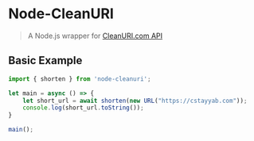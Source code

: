 # Node-CleanURI
> A Node.js wrapper for [CleanURI.com API](https://cleanuri.com/docs)

## Basic Example
```javascript
import { shorten } from 'node-cleanuri';

let main = async () => {
    let short_url = await shorten(new URL("https://cstayyab.com"));
    console.log(short_url.toString());
}

main();
```